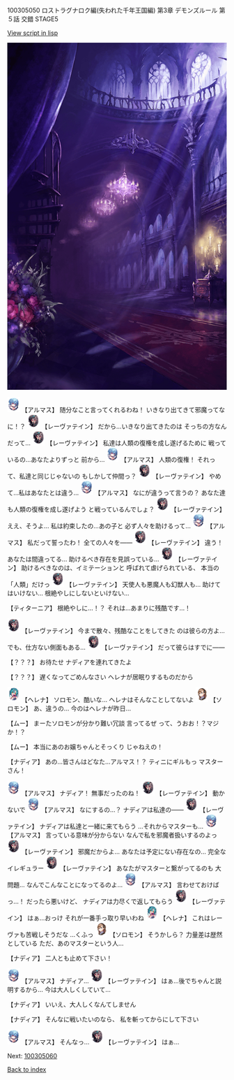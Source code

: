 100305050 ロストラグナロク編(失われた千年王国編) 第3章 デモンズルール 第５話 交錯 STAGE5

[View script in lisp](../scripts/100305050.txt)

![300_devil_room.png](../images/backgrounds/300_devil_room.png)

<img src="../images/units/3103811.png" alt="3103811.png" height="34"/>
【アルマス】
随分なこと言ってくれるわね！
いきなり出てきて邪魔ってなに！？

<img src="../images/units/3100211.png" alt="3100211.png" height="34"/>
【レーヴァテイン】
だから…いきなり出てきたのは
そっちの方なんだって…

<img src="../images/units/3100211.png" alt="3100211.png" height="34"/>
【レーヴァテイン】
私達は人類の復権を成し遂げるために
戦っているの…あなたよりずっと
前から…

<img src="../images/units/3103811.png" alt="3103811.png" height="34"/>
【アルマス】
人類の復権！
それって、私達と同じじゃないの
もしかして仲間っ？

<img src="../images/units/3100211.png" alt="3100211.png" height="34"/>
【レーヴァテイン】
やめて…私はあなたとは違う…

<img src="../images/units/3103811.png" alt="3103811.png" height="34"/>
【アルマス】
なにが違うって言うの？
あなた達も人類の復権を成し遂げよう
と戦っているんでしょ？

<img src="../images/units/3100211.png" alt="3100211.png" height="34"/>
【レーヴァテイン】
ええ、そうよ…
私は約束したの…あの子と
必ず人々を助けるって…

<img src="../images/units/3103811.png" alt="3103811.png" height="34"/>
【アルマス】
私だって誓ったわ！
全ての人々を――

<img src="../images/units/3100211.png" alt="3100211.png" height="34"/>
【レーヴァテイン】
違う！
あなたは間違ってる…
助けるべき存在を見誤っている…

<img src="../images/units/3100211.png" alt="3100211.png" height="34"/>
【レーヴァテイン】
助けるべきなのは、イミテーションと
呼ばれて虐げられている、
本当の「人類」だけっ

<img src="../images/units/3100211.png" alt="3100211.png" height="34"/>
【レーヴァテイン】
天使人も悪魔人も幻獣人も…
助けてはいけない…
根絶やしにしないといけない…

【ティターニア】
根絶やしに…！？
それは…あまりに残酷です…！

<img src="../images/units/3100211.png" alt="3100211.png" height="34"/>
【レーヴァテイン】
今まで散々、残酷なことをしてきた
のは彼らの方よ…
でも、仕方ない側面もある…

<img src="../images/units/3100211.png" alt="3100211.png" height="34"/>
【レーヴァテイン】
だって彼らはすでに――

【？？？】
お待たせ
ナディアを連れてきたよ

【？？？】
遅くなってごめんなさい
ヘレナが居眠りするものだから

<img src="../images/units/3302811.png" alt="3302811.png" height="34"/>
【ヘレナ】
ソロモン、酷いな…
ヘレナはそんなことしてないよ

<img src="../images/units/3503111.png" alt="3503111.png" height="34"/>
【ソロモン】
あ、違うの…
今のはヘレナが昨日…

【ムー】
まーたソロモンが分かり難い冗談
言ってるぜ
って、うおお！？マジか！？

【ムー】
本当にあのお嬢ちゃんとそっくり
じゃねえの！

【ナディア】
あの…皆さんはどなた…アルマス！？
ティニにギルもっ
マスターさん！

<img src="../images/units/3103811.png" alt="3103811.png" height="34"/>
【アルマス】
ナディア！
無事だったのね！

<img src="../images/units/3100211.png" alt="3100211.png" height="34"/>
【レーヴァテイン】
動かないで

<img src="../images/units/3103811.png" alt="3103811.png" height="34"/>
【アルマス】
なにするの…？
ナディアは私達の――

<img src="../images/units/3100211.png" alt="3100211.png" height="34"/>
【レーヴァテイン】
ナディアは私達と一緒に来てもらう
…それからマスターも…

<img src="../images/units/3103811.png" alt="3103811.png" height="34"/>
【アルマス】
言っている意味が分からない
なんで私を邪魔者扱いするのよっ

<img src="../images/units/3100211.png" alt="3100211.png" height="34"/>
【レーヴァテイン】
邪魔だからよ…
あなたは予定にない存在なの…
完全なイレギュラー

<img src="../images/units/3100211.png" alt="3100211.png" height="34"/>
【レーヴァテイン】
あなたがマスターと繋がってるのも
大問題…
なんでこんなことになってるのよ…

<img src="../images/units/3103811.png" alt="3103811.png" height="34"/>
【アルマス】
言わせておけばっ…！
だったら悪いけど、
ナディアは力尽くで返してもらう

<img src="../images/units/3100211.png" alt="3100211.png" height="34"/>
【レーヴァテイン】
はぁ…おっけ
それが一番手っ取り早いわね

<img src="../images/units/3302811.png" alt="3302811.png" height="34"/>
【ヘレナ】
これはレーヴァも苦戦しそうだな
…くふっ

<img src="../images/units/3503111.png" alt="3503111.png" height="34"/>
【ソロモン】
そうかしら？
力量差は歴然としている
ただ、あのマスターという人…

【ナディア】
二人とも止めて下さい！

<img src="../images/units/3103811.png" alt="3103811.png" height="34"/>
【アルマス】
ナディア…

<img src="../images/units/3100211.png" alt="3100211.png" height="34"/>
【レーヴァテイン】
はぁ…後でちゃんと説明するから…
今は大人しくしていて…

【ナディア】
いいえ、大人しくなんてしません

【ナディア】
そんなに戦いたいのなら、
私を斬ってからにして下さい

<img src="../images/units/3103811.png" alt="3103811.png" height="34"/>
【アルマス】
そんなっ…

<img src="../images/units/3100211.png" alt="3100211.png" height="34"/>
【レーヴァテイン】
はぁ…


Next: [100305060](100305060.md)

[Back to index](index.md)
